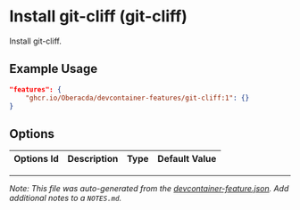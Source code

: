 
# Install git-cliff (git-cliff)

Install git-cliff.

## Example Usage

```json
"features": {
    "ghcr.io/Oberacda/devcontainer-features/git-cliff:1": {}
}
```

## Options

| Options Id | Description | Type | Default Value |
|-----|-----|-----|-----|




---

_Note: This file was auto-generated from the [devcontainer-feature.json](https://github.com/Oberacda/devcontainer-features/blob/main/src/git-cliff/devcontainer-feature.json).  Add additional notes to a `NOTES.md`._
